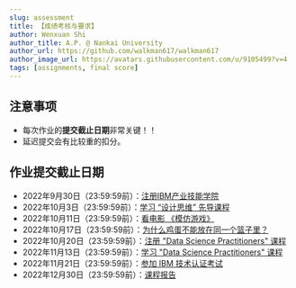```yaml
---
slug: assessment
title: 【成绩考核与要求】
author: Wenxuan Shi
author_title: A.P. @ Nankai University
author_url: https://github.com/walkman617/walkman617
author_image_url: https://avatars.githubusercontent.com/u/9105499?v=4
tags: [assignments, final score]
---
```



## 注意事项
- 每次作业的**提交截止日期**非常关键！！
- 延迟提交会有比较重的扣分。

## 作业提交截止日期
- 2022年9月30日（23:59:59前）：[注册IBM产业技能学院](/blog/IBM-SA)
- 2022年10月3日（23:59:59前）：[学习 “设计思维” 先导课程](/blog/IBM-DesignThinking)
- 2022年10月11日（23:59:59前）：[看电影 《模仿游戏》](/blog/theImitationGame)
- 2022年10月17日（23:59:59前）：[为什么鸡蛋不能放在同一个篮子里？](/blog/Problem1)
- 2022年10月20日（23:59:59前）：[注册 "Data Science Practitioners" 课程](/blog/IBM-DS-R)
- 2022年11月13日（23:59:59前）：[学习 "Data Science Practitioners" 课程](/blog/IBM-DS-L)
- 2022年11月21日（23:59:59前）：[参加 IBM 技术认证考试](/blog/IBM-DS-E)
- 2022年12月30日（23:59:59前）：[课程报告](/blog/FinalReport)